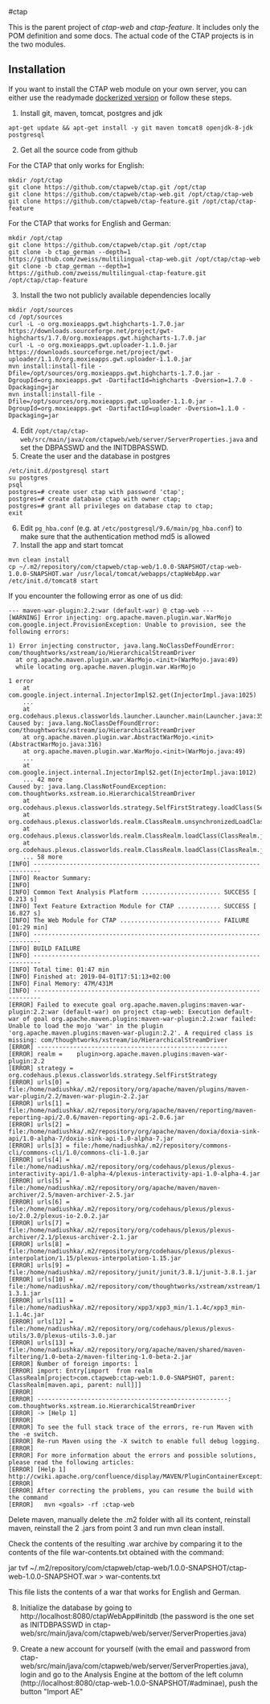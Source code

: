 #ctap

This is the parent project of *ctap-web* and *ctap-feature*. It includes only the POM definition and some docs. The actual code of the CTAP projects is in the two modules. 

## Installation

If you want to install the CTAP web module on your own server, you can either use the readymade [dockerized version](https://gitlab.inf.unibz.it/commul/docker/ctap) or follow these steps.

1. Install git, maven, tomcat, postgres and jdk
```
apt-get update && apt-get install -y git maven tomcat8 openjdk-8-jdk postgresql
```
2. Get all the source code from github

For the CTAP that only works for English:

```
mkdir /opt/ctap
git clone https://github.com/ctapweb/ctap.git /opt/ctap
git clone https://github.com/ctapweb/ctap-web.git /opt/ctap/ctap-web
git clone https://github.com/ctapweb/ctap-feature.git /opt/ctap/ctap-feature
```

For the CTAP that works for English and German:
```
mkdir /opt/ctap
git clone https://github.com/ctapweb/ctap.git /opt/ctap
git clone -b ctap_german --depth=1 https://github.com/zweiss/multilingual-ctap-web.git /opt/ctap/ctap-web
git clone -b ctap_german --depth=1 https://github.com/zweiss/multilingual-ctap-feature.git /opt/ctap/ctap-feature
```

3. Install the two not publicly available dependencies locally
```
mkdir /opt/sources
cd /opt/sources
curl -L -o org.moxieapps.gwt.highcharts-1.7.0.jar https://downloads.sourceforge.net/project/gwt-highcharts/1.7.0/org.moxieapps.gwt.highcharts-1.7.0.jar
curl -L -o org.moxieapps.gwt.uploader-1.1.0.jar https://downloads.sourceforge.net/project/gwt-uploader/1.1.0/org.moxieapps.gwt.uploader-1.1.0.jar
mvn install:install-file -Dfile=/opt/sources/org.moxieapps.gwt.highcharts-1.7.0.jar -DgroupId=org.moxieapps.gwt -DartifactId=highcharts -Dversion=1.7.0 -Dpackaging=jar
mvn install:install-file -Dfile=/opt/sources/org.moxieapps.gwt.uploader-1.1.0.jar -DgroupId=org.moxieapps.gwt -DartifactId=uploader -Dversion=1.1.0 -Dpackaging=jar
```
4. Edit  `/opt/ctap/ctap-web/src/main/java/com/ctapweb/web/server/ServerProperties.java` and set the DBPASSWD and the INITDBPASSWD.
5. Create the user and the database in postgres
```
/etc/init.d/postgresql start
su postgres
psql
postgres=# create user ctap with password 'ctap';
postgres=# create database ctap with owner ctap;
postgres=# grant all privileges on database ctap to ctap;
exit
```
6. Edit `pg_hba.conf` (e.g. at `/etc/postgresql/9.6/main/pg_hba.conf`) to make sure that the authentication method md5 is allowed
7. Install the app and start tomcat
```
mvn clean install
cp ~/.m2/repository/com/ctapweb/ctap-web/1.0.0-SNAPSHOT/ctap-web-1.0.0-SNAPSHOT.war /usr/local/tomcat/webapps/ctapWebApp.war
/etc/init.d/tomcat8 start
```
If you encounter the following error as one of us did:
```
--- maven-war-plugin:2.2:war (default-war) @ ctap-web ---
[WARNING] Error injecting: org.apache.maven.plugin.war.WarMojo
com.google.inject.ProvisionException: Unable to provision, see the following errors:

1) Error injecting constructor, java.lang.NoClassDefFoundError: com/thoughtworks/xstream/io/HierarchicalStreamDriver
  at org.apache.maven.plugin.war.WarMojo.<init>(WarMojo.java:49)
  while locating org.apache.maven.plugin.war.WarMojo

1 error
    at com.google.inject.internal.InjectorImpl$2.get(InjectorImpl.java:1025)
    ...
    at org.codehaus.plexus.classworlds.launcher.Launcher.main(Launcher.java:356)
Caused by: java.lang.NoClassDefFoundError: com/thoughtworks/xstream/io/HierarchicalStreamDriver
    at org.apache.maven.plugin.war.AbstractWarMojo.<init>(AbstractWarMojo.java:316)
    at org.apache.maven.plugin.war.WarMojo.<init>(WarMojo.java:49)
 	...
    at com.google.inject.internal.InjectorImpl$2.get(InjectorImpl.java:1012)
    ... 42 more
Caused by: java.lang.ClassNotFoundException: com.thoughtworks.xstream.io.HierarchicalStreamDriver
    at org.codehaus.plexus.classworlds.strategy.SelfFirstStrategy.loadClass(SelfFirstStrategy.java:50)
    at org.codehaus.plexus.classworlds.realm.ClassRealm.unsynchronizedLoadClass(ClassRealm.java:271)
    at org.codehaus.plexus.classworlds.realm.ClassRealm.loadClass(ClassRealm.java:247)
    at org.codehaus.plexus.classworlds.realm.ClassRealm.loadClass(ClassRealm.java:239)
    ... 58 more
[INFO] ------------------------------------------------------------------------
[INFO] Reactor Summary:
[INFO]
[INFO] Common Text Analysis Platform ...................... SUCCESS [  0.213 s]
[INFO] Text Feature Extraction Module for CTAP ............ SUCCESS [ 16.827 s]
[INFO] The Web Module for CTAP ............................ FAILURE [01:29 min]
[INFO] ------------------------------------------------------------------------
[INFO] BUILD FAILURE
[INFO] ------------------------------------------------------------------------
[INFO] Total time: 01:47 min
[INFO] Finished at: 2019-04-01T17:51:13+02:00
[INFO] Final Memory: 47M/431M
[INFO] ------------------------------------------------------------------------
[ERROR] Failed to execute goal org.apache.maven.plugins:maven-war-plugin:2.2:war (default-war) on project ctap-web: Execution default-war of goal org.apache.maven.plugins:maven-war-plugin:2.2:war failed: Unable to load the mojo 'war' in the plugin 'org.apache.maven.plugins:maven-war-plugin:2.2'. A required class is missing: com/thoughtworks/xstream/io/HierarchicalStreamDriver
[ERROR] -----------------------------------------------------
[ERROR] realm =    plugin>org.apache.maven.plugins:maven-war-plugin:2.2
[ERROR] strategy = org.codehaus.plexus.classworlds.strategy.SelfFirstStrategy
[ERROR] urls[0] = file:/home/nadiushka/.m2/repository/org/apache/maven/plugins/maven-war-plugin/2.2/maven-war-plugin-2.2.jar
[ERROR] urls[1] = file:/home/nadiushka/.m2/repository/org/apache/maven/reporting/maven-reporting-api/2.0.6/maven-reporting-api-2.0.6.jar
[ERROR] urls[2] = file:/home/nadiushka/.m2/repository/org/apache/maven/doxia/doxia-sink-api/1.0-alpha-7/doxia-sink-api-1.0-alpha-7.jar
[ERROR] urls[3] = file:/home/nadiushka/.m2/repository/commons-cli/commons-cli/1.0/commons-cli-1.0.jar
[ERROR] urls[4] = file:/home/nadiushka/.m2/repository/org/codehaus/plexus/plexus-interactivity-api/1.0-alpha-4/plexus-interactivity-api-1.0-alpha-4.jar
[ERROR] urls[5] = file:/home/nadiushka/.m2/repository/org/apache/maven/maven-archiver/2.5/maven-archiver-2.5.jar
[ERROR] urls[6] = file:/home/nadiushka/.m2/repository/org/codehaus/plexus/plexus-io/2.0.2/plexus-io-2.0.2.jar
[ERROR] urls[7] = file:/home/nadiushka/.m2/repository/org/codehaus/plexus/plexus-archiver/2.1/plexus-archiver-2.1.jar
[ERROR] urls[8] = file:/home/nadiushka/.m2/repository/org/codehaus/plexus/plexus-interpolation/1.15/plexus-interpolation-1.15.jar
[ERROR] urls[9] = file:/home/nadiushka/.m2/repository/junit/junit/3.8.1/junit-3.8.1.jar
[ERROR] urls[10] = file:/home/nadiushka/.m2/repository/com/thoughtworks/xstream/xstream/1.3.1/xstream-1.3.1.jar
[ERROR] urls[11] = file:/home/nadiushka/.m2/repository/xpp3/xpp3_min/1.1.4c/xpp3_min-1.1.4c.jar
[ERROR] urls[12] = file:/home/nadiushka/.m2/repository/org/codehaus/plexus/plexus-utils/3.0/plexus-utils-3.0.jar
[ERROR] urls[13] = file:/home/nadiushka/.m2/repository/org/apache/maven/shared/maven-filtering/1.0-beta-2/maven-filtering-1.0-beta-2.jar
[ERROR] Number of foreign imports: 1
[ERROR] import: Entry[import  from realm ClassRealm[project>com.ctapweb:ctap-web:1.0.0-SNAPSHOT, parent: ClassRealm[maven.api, parent: null]]]
[ERROR]
[ERROR] -----------------------------------------------------: com.thoughtworks.xstream.io.HierarchicalStreamDriver
[ERROR] -> [Help 1]
[ERROR]
[ERROR] To see the full stack trace of the errors, re-run Maven with the -e switch.
[ERROR] Re-run Maven using the -X switch to enable full debug logging.
[ERROR]
[ERROR] For more information about the errors and possible solutions, please read the following articles:
[ERROR] [Help 1] http://cwiki.apache.org/confluence/display/MAVEN/PluginContainerException
[ERROR]
[ERROR] After correcting the problems, you can resume the build with the command
[ERROR]   mvn <goals> -rf :ctap-web
```
Delete maven, manually delete the .m2 folder with all its content, reinstall maven, reinstall the 2 .jars from point 3 and run mvn clean install.

Check the contents of the resulting .war archive by comparing it to the contents of the file war-contents.txt obtained with the command:

jar tvf ~/.m2/repository/com/ctapweb/ctap-web/1.0.0-SNAPSHOT/ctap-web-1.0.0-SNAPSHOT.war > war-contents.txt

This file lists the contents of a war that works for English and German.


8. Initialize the database by going to http://localhost:8080/ctapWebApp#initdb (the password is the one set as INITDBPASSWD in ctap-web/src/main/java/com/ctapweb/web/server/ServerProperties.java)

9. Create a new account for yourself (with the email and password from ctap-web/src/main/java/com/ctapweb/web/server/ServerProperties.java), login and go to the Analysis Engine at the bottom of the left column (http://localhost:8080/ctap-web-1.0.0-SNAPSHOT/#adminae), push the button "Import AE"
